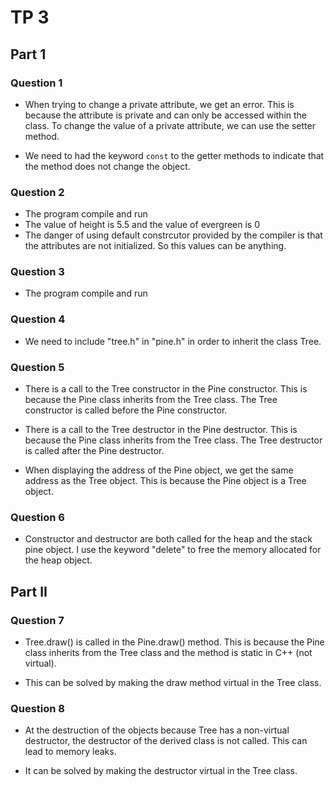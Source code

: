 # TP 3

## Part 1

### Question 1

- When trying to change a private attribute, we get an error. This is because the attribute is private and can only be accessed within the class. To change the value of a private attribute, we can use the setter method.

- We need to had the keyword `const` to the getter methods to indicate that the method does not change the object.

### Question 2

- The program compile and run
- The value of height is 5.5 and the value of evergreen is 0
- The danger of using default constrcutor provided by the compiler is that the attributes are not initialized. So this values can be anything.

### Question 3

- The program compile and run

### Question 4

- We need to include "tree.h" in "pine.h" in order to inherit the class Tree.

### Question 5

- There is a call to the Tree constructor in the Pine constructor. This is because the Pine class inherits from the Tree class. The Tree constructor is called before the Pine constructor.

- There is a call to the Tree destructor in the Pine destructor. This is because the Pine class inherits from the Tree class. The Tree destructor is called after the Pine destructor.

- When displaying the address of the Pine object, we get the same address as the Tree object. This is because the Pine object is a Tree object.

### Question 6

- Constructor and destructor are both called for the heap and the stack pine object. I use the keyword "delete" to free the memory allocated for the heap object.

## Part II

### Question 7

- Tree.draw() is called in the Pine.draw() method. This is because the Pine class inherits from the Tree class and the method is static in C++ (not virtual).

- This can be solved by making the draw method virtual in the Tree class.

### Question 8

- At the destruction of the objects because Tree has a non-virtual destructor, the destructor of the derived class is not called. This can lead to memory leaks.

- It can be solved by making the destructor virtual in the Tree class.



